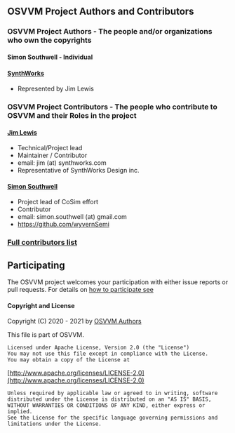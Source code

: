 ## OSVVM Project Authors and Contributors

### OSVVM Project Authors - The people and/or organizations who own the copyrights

#### Simon Southwell - Individual
  
#### [SynthWorks](https://SynthWorks.com)
* Represented by Jim Lewis

  
### OSVVM Project Contributors - The people who contribute to OSVVM and their Roles in the project

#### [Jim Lewis](https://opensource.ieee.org/jim)
  * Technical/Project lead
  * Maintainer / Contributor
  * email: jim (at) synthworks.com
  * Representative of SynthWorks Design inc.

#### [Simon Southwell](https://www.linkedin.com/in/simon-southwell-7684482/)
  * Project lead of CoSim effort
  * Contributor
  * email:  simon.southwell (at) gmail.com
  * https://github.com/wyvernSemi


### [Full contributors list](https://opensource.ieee.org/OSVVM/OsvvmLibraries/-/graphs/master)


## Participating  
The OSVVM project welcomes your participation with either 
issue reports or pull requests.
For details on [how to participate see](https://opensource.ieee.org/osvvm/OsvvmLibraries/-/blob/master/CONTRIBUTING.md)


#### Copyright and License

Copyright (C) 2020 - 2021 by [OSVVM Authors](AUTHORS.md)   

This file is part of OSVVM.

    Licensed under Apache License, Version 2.0 (the "License")
    You may not use this file except in compliance with the License.
    You may obtain a copy of the License at

  [http://www.apache.org/licenses/LICENSE-2.0](http://www.apache.org/licenses/LICENSE-2.0)

    Unless required by applicable law or agreed to in writing, software
    distributed under the License is distributed on an "AS IS" BASIS,
    WITHOUT WARRANTIES OR CONDITIONS OF ANY KIND, either express or implied.
    See the License for the specific language governing permissions and
    limitations under the License.
